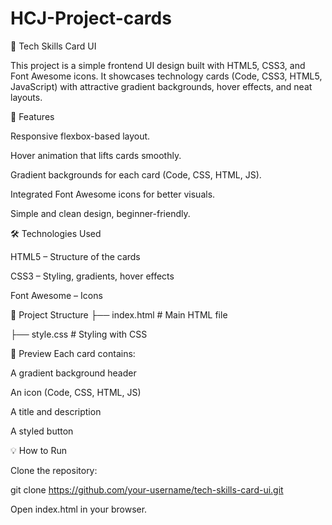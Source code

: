 # HCJ-Project-cards


🎨 Tech Skills Card UI

This project is a simple frontend UI design built with HTML5, CSS3, and Font Awesome icons.
It showcases technology cards (Code, CSS3, HTML5, JavaScript) with attractive gradient backgrounds, hover effects, and neat layouts.

🚀 Features

Responsive flexbox-based layout.

Hover animation that lifts cards smoothly.

Gradient backgrounds for each card (Code, CSS, HTML, JS).

Integrated Font Awesome icons for better visuals.

Simple and clean design, beginner-friendly.

🛠️ Technologies Used

HTML5 – Structure of the cards

CSS3 – Styling, gradients, hover effects

Font Awesome – Icons

📂 Project Structure
├── index.html  # Main HTML file

├── style.css   # Styling with CSS

📸 Preview
Each card contains:

A gradient background header

An icon (Code, CSS, HTML, JS)

A title and description

A styled button

💡 How to Run

Clone the repository:

git clone https://github.com/your-username/tech-skills-card-ui.git


Open index.html in your browser.

